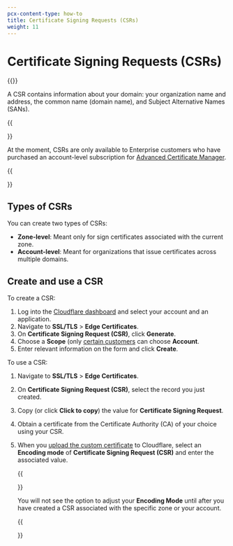 ```yaml
---
pcx-content-type: how-to
title: Certificate Signing Requests (CSRs)
weight: 11
---
```


# Certificate Signing Requests (CSRs)

{{<render file="_csr-definition.md">}}

A CSR contains information about your domain: your organization name and address, the common name (domain name), and Subject Alternative Names (SANs).

{{<Aside type="note">}}

At the moment, CSRs are only available to Enterprise customers who have purchased an account-level subscription for [Advanced Certificate Manager](/ssl/edge-certificates/advanced-certificate-manager/).

{{</Aside>}}

## Types of CSRs

You can create two types of CSRs:

*   **Zone-level**: Meant only for sign certificates associated with the current zone.
*   **Account-level**: Meant for organizations that issue certificates across multiple domains.

## Create and use a CSR

To create a CSR:

1.  Log into the [Cloudflare dashboard](https://dash.cloudflare.com) and select your account and an application.
2.  Navigate to **SSL/TLS** > **Edge Certificates**.
3.  On **Certificate Signing Request (CSR)**, click **Generate**.
4.  Choose a **Scope** (only [certain customers](#types-of-csrs) can choose **Account**.
5.  Enter relevant information on the form and click **Create**.

To use a CSR:

1.  Navigate to **SSL/TLS** > **Edge Certificates**.
2.  On **Certificate Signing Request (CSR)**, select the record you just created.
3.  Copy (or click **Click to copy**) the value for **Certificate Signing Request**.
4.  Obtain a certificate from the Certificate Authority (CA) of your choice using your CSR.
5.  When you [upload the custom certificate](/ssl/edge-certificates/custom-certificates/uploading/) to Cloudflare, select an **Encoding mode** of **Certificate Signing Request (CSR)** and enter the associated value.

     {{<Aside type="note">}}

    You will not see the option to adjust your **Encoding Mode** until after you have created a CSR associated with the specific zone or your account.

     {{</Aside>}}
